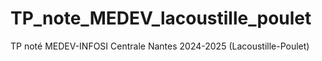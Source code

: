 # TP_note_MEDEV_lacoustille_poulet
TP noté MEDEV-INFOSI Centrale Nantes 2024-2025 (Lacoustille-Poulet)
